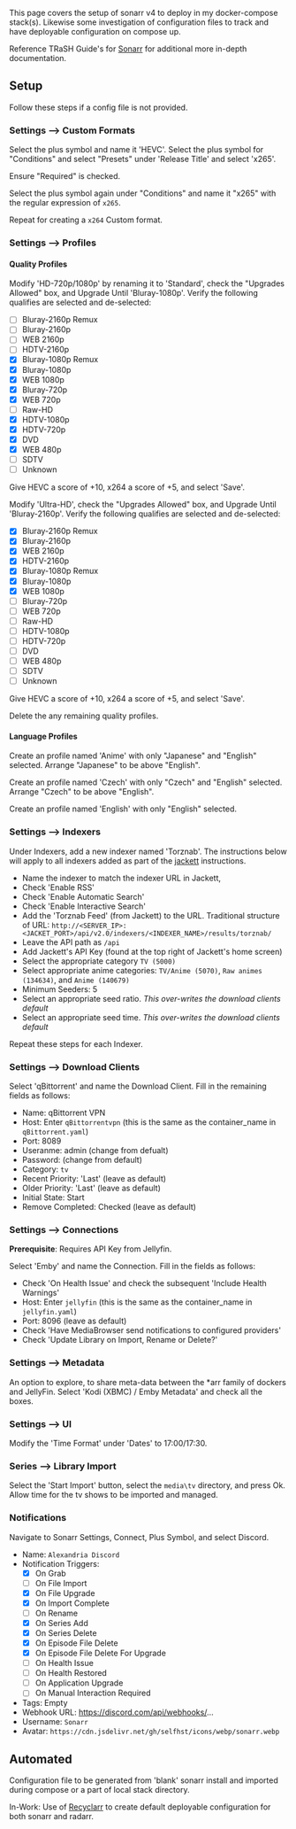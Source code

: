 This page covers the setup of sonarr v4 to deploy in my docker-compose stack(s). Likewise some investigation of configuration files to track and have deployable configuration on compose up.

Reference TRaSH Guide's for [Sonarr](https://trash-guides.info/Sonarr/) for additional more in-depth documentation.

## Setup

Follow these steps if a config file is not provided.

### Settings --> Custom Formats

Select the plus symbol and name it 'HEVC'. Select the plus symbol for "Conditions" and select "Presets" under 'Release Title' and select 'x265'.

Ensure "Required" is checked.

Select the plus symbol again under "Conditions" and name it "x265" with the regular expression of `x265`.

Repeat for creating a `x264` Custom format.

### Settings --> Profiles

#### Quality Profiles

Modify 'HD-720p/1080p' by renaming it to 'Standard', check the "Upgrades Allowed" box, and Upgrade Until 'Bluray-1080p'. Verify the following qualifies are selected and de-selected:

- [ ] Bluray-2160p Remux
- [ ] Bluray-2160p
- [ ] WEB 2160p
- [ ] HDTV-2160p
- [X] Bluray-1080p Remux
- [X] Bluray-1080p
- [X] WEB 1080p
- [X] Bluray-720p
- [X] WEB 720p
- [ ] Raw-HD
- [X] HDTV-1080p
- [X] HDTV-720p
- [X] DVD
- [X] WEB 480p
- [ ] SDTV
- [ ] Unknown

Give HEVC a score of +10, x264 a score of +5, and select 'Save'.

Modify 'Ultra-HD', check the "Upgrades Allowed" box, and Upgrade Until 'Bluray-2160p'. Verify the following qualifies are selected and de-selected:

- [X] Bluray-2160p Remux
- [X] Bluray-2160p
- [X] WEB 2160p
- [X] HDTV-2160p
- [X] Bluray-1080p Remux
- [X] Bluray-1080p
- [x] WEB 1080p
- [ ] Bluray-720p
- [ ] WEB 720p
- [ ] Raw-HD
- [ ] HDTV-1080p
- [ ] HDTV-720p
- [ ] DVD
- [ ] WEB 480p
- [ ] SDTV
- [ ] Unknown

Give HEVC a score of +10, x264 a score of +5, and select 'Save'.

Delete the any remaining quality profiles.

#### Language Profiles

Create an profile named 'Anime' with only "Japanese" and "English" selected. Arrange "Japanese" to be above "English".

Create an profile named 'Czech' with only "Czech" and "English" selected. Arrange "Czech" to be above "English".

Create an profile named 'English' with only "English" selected.

### Settings --> Indexers

Under Indexers, add a new indexer named 'Torznab'. The instructions below will apply to all indexers added as part of the [jackett](jackett.md) instructions.

- Name the indexer to match the indexer URL in Jackett,
- Check 'Enable RSS'
- Check 'Enable Automatic Search'
- Check 'Enable Interactive Search'
- Add the 'Torznab Feed' (from Jackett) to the URL. Traditional structure of URL: `http://<SERVER_IP>:<JACKET_PORT>/api/v2.0/indexers/<INDEXER_NAME>/results/torznab/`
- Leave the API path as `/api`
- Add Jackett's API Key (found at the top right of Jackett's home screen)
- Select the appropriate category `TV (5000)`
- Select appropriate anime categories: `TV/Anime (5070)`, `Raw animes (134634)`, and `Anime (140679)`
- Minimum Seeders: 5
- Select an appropriate seed ratio. *This over-writes the download clients default*
- Select an appropriate seed time. *This over-writes the download clients default*

Repeat these steps for each Indexer.

### Settings --> Download Clients

Select 'qBittorrent' and name the Download Client. Fill in the remaining fields as follows:

- Name: qBittorrent VPN
- Host: Enter `qBittorrentvpn` (this is the same as the container_name in `qBittorrent.yaml`)
- Port: 8089
- Useranme: admin (change from defualt)
- Password: (change from default)
- Category: `tv`
- Recent Priority: 'Last' (leave as default)
- Older Priority: 'Last' (leave as default)
- Initial State: Start
- Remove Completed: Checked (leave as default)

### Settings --> Connections

**Prerequisite**: Requires API Key from Jellyfin.

Select 'Emby' and name the Connection. Fill in the fields as follows:

- Check 'On Health Issue' and check the subsequent 'Include Health Warnings'
- Host: Enter `jellyfin` (this is the same as the container_name in `jellyfin.yaml`)
- Port: 8096 (leave as default)
- Check 'Have MediaBrowser send notifications to configured providers'
- Check 'Update Library on Import, Rename or Delete?'

### Settings --> Metadata

An option to explore, to share meta-data between the *arr family of dockers and JellyFin. Select 'Kodi (XBMC) / Emby Metadata' and check all the boxes.

### Settings --> UI

Modify the 'Time Format' under 'Dates' to 17:00/17:30.

### Series --> Library Import

Select the 'Start Import' button, select the `media\tv` directory, and press Ok. Allow time for the tv shows to be imported and managed.

### Notifications

Navigate to Sonarr Settings, Connect, Plus Symbol, and select Discord.

- Name: `Alexandria Discord`
- Notification Triggers:
  - [X] On Grab
  - [ ] On File Import
  - [X] On File Upgrade
  - [X] On Import Complete
  - [ ] On Rename
  - [X] On Series Add
  - [X] On Series Delete
  - [X] On Episode File Delete
  - [X] On Episode File Delete For Upgrade
  - [ ] On Health Issue
  - [ ] On Health Restored
  - [ ] On Application Upgrade
  - [ ] On Manual Interaction Required
- Tags: Empty
- Webhook URL: https://discord.com/api/webhooks/...
- Username: `Sonarr`
- Avatar: `https://cdn.jsdelivr.net/gh/selfhst/icons/webp/sonarr.webp`

## Automated

Configuration file to be generated from 'blank' sonarr install and imported during compose or a part of local stack directory.

In-Work: Use of [Recyclarr](./recyclarr) to create default deployable configuration for both sonarr and radarr.
